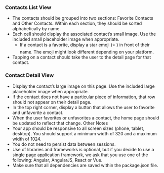 ### Contacts List View
* The contacts should be grouped into two sections: Favorite Contacts and Other Contacts. Within each section, they should be sorted alphabetically by name.
* Each cell should display the associated contact’s small image. Use the included
small placeholder image when appropriate.
   * If a contact is a favorite, display a star emoji (⭐ ) in front of their name. The emoji might look different depending on your platform.
 * Tapping on a contact should take the user to the detail page for that contact.
### Contact Detail View
 * Display the contact’s large image on this page. Use the included large placeholder image when appropriate.
* If the contact does not have a particular piece of information, that row should not appear on their detail page.
* In the top right corner, display a button that allows the user to favorite and unfavorite a contact.
* When the user favorites or unfavorites a contact, the home page should be updated to reflect that change.
Other Notes
 * Your app should be responsive to all screen sizes (phone, tablet, desktop). You should support a minimum width of 320 and a maximum width of 1024.
* You do not need to persist data between sessions.
* Use of libraries and frameworks is optional, but if you decide to use a single page
application framework, we ask that you use one of the following: Angular, AngularJS,
React or Vue.
* Make sure that all dependencies are saved within the package.json file.

